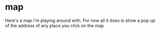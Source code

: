# map
Here's a map i'm playing around with.
For now all it does is show a pop up of the address of any place you click on the map
